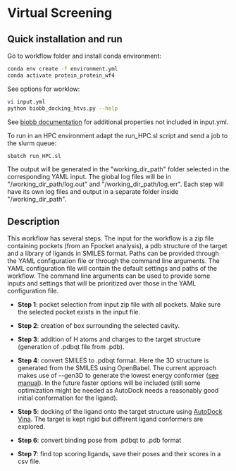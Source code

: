 # Virtual Screening

## Quick installation and run

Go to workflow folder and install conda environment:

```bash
conda env create -f environment.yml
conda activate protein_protein_wf4
```

See options for worklow:

```bash
vi input.yml
python biobb_docking_htvs.py --help
```

See [biobb documentation](https://mmb.irbbarcelona.org/biobb/documentation/source) for additional properties not included in input.yml.

To run in an HPC environment adapt the run_HPC.sl script and send a job to the slurm queue:

```bash
sbatch run_HPC.sl
```

The output will be generated in the "working_dir_path" folder selected in the corresponding YAML input. The global log files will be in "/working_dir_path/log.out" and "/working_dir_path/log.err". Each step will have its own log files and output in a separate folder inside "/working_dir_path".

## Description

This workflow has several steps. The input for the workflow is a zip file containing pockets (from an Fpocket analysis), a pdb structure of the target and a library of ligands in SMILES format. Paths can be provided through the YAML configuration file or through the command line arguments. The YAML configuration file will contain the default settings and paths of the workflow. The command line arguments can be used to provide some inputs and settings that will be prioritized over those in the YAML configuration file.

- **Step 1**: pocket selection from input zip file with all pockets. Make sure the selected pocket exists in the input file.

- **Step 2**: creation of box surrounding the selected cavity.

- **Step 3**: addition of H atoms and charges to the target structure (generation of .pdbqt file from .pdb).

- **Step 4**: convert SMILES to .pdbqt format. Here the 3D structure is generated from the SMILES using OpenBabel. The current approach makes use of --gen3D to generate the lowest energy conformer ([see manual](https://open-babel.readthedocs.io/en/latest/3DStructureGen/SingleConformer.html#gen3d)). In the future faster options will be included (still some optimization might be needed as AutoDock needs a reasonably good initial conformation for the ligand).

- **Step 5**: docking of the ligand onto the target structure using [AutoDock Vina](https://vina.scripps.edu/manual/#summary). The target is kept rigid but different ligand conformers are explored.

- **Step 6**: convert binding pose from .pdbqt to .pdb format

- **Step 7**: find top scoring ligands, save their poses and their scores in a csv file.



